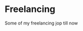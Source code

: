 <h1>Freelancing</h1>
<p>Some of my freelancing jop till now</p>
<a href="https://bestanimations.com/media/dollars/405963141dollar-sign-symbol-9.gif"></a>
